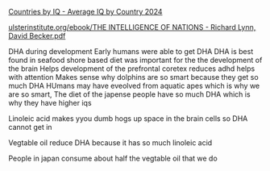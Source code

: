 
[Countries by IQ - Average IQ by Country 2024](https://worldpopulationreview.com/country-rankings/average-iq-by-country)

[ulsterinstitute.org/ebook/THE INTELLIGENCE OF NATIONS - Richard Lynn, David Becker.pdf](https://www.ulsterinstitute.org/ebook/THE%20INTELLIGENCE%20OF%20NATIONS%20-%20Richard%20Lynn,%20David%20Becker.pdf)

DHA during development
Early humans were able to get DHA
DHA is best found in seafood
shore based diet was important for the the development of the brain
Helps development of the prefrontal coretex
reduces adhd helps with attention 
Makes sense why dolphins are so smart because they get so much DHA
HUmans may have eveolved from aquatic apes which is why we are so smart,
The diet of the japense people have so much DHA which is why they have higher iqs  


Linoleic acid makes yyou dumb hogs up space in the brain cells so DHA cannot get in

Vegtable oil reduce DHA because it has so much linoleic acid

People in japan consume about half the vegtable oil that we do
